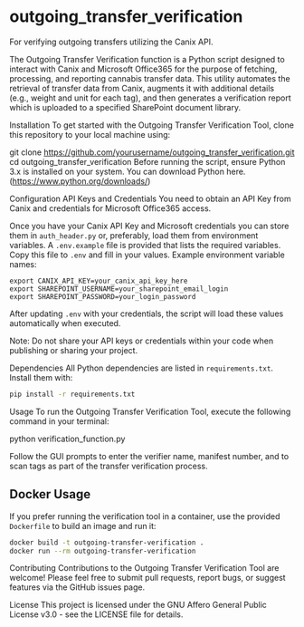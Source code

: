 # outgoing_transfer_verification
For verifying outgoing transfers utilizing the Canix API. 

The Outgoing Transfer Verification function is a Python script designed to interact with Canix and Microsoft Office365 for the purpose of fetching, processing, and reporting cannabis transfer data. This utility automates the retrieval of transfer data from Canix, augments it with additional details (e.g., weight and unit for each tag), and then generates a verification report which is uploaded to a specified SharePoint document library.

Installation
To get started with the Outgoing Transfer Verification Tool, clone this repository to your local machine using:


git clone https://github.com/yourusername/outgoing_transfer_verification.git
cd outgoing_transfer_verification
Before running the script, ensure Python 3.x is installed on your system. You can download Python here.(https://www.python.org/downloads/)

Configuration
API Keys and Credentials
You need to obtain an API Key from Canix and credentials for Microsoft Office365 access.

Once you have your Canix API Key and Microsoft credentials you can store them in
`auth_header.py` or, preferably, load them from environment variables. A
`.env.example` file is provided that lists the required variables. Copy this file
to `.env` and fill in your values. Example environment variable names:

```
export CANIX_API_KEY=your_canix_api_key_here
export SHAREPOINT_USERNAME=your_sharepoint_email_login
export SHAREPOINT_PASSWORD=your_login_password
```

After updating `.env` with your credentials, the script will load these values
automatically when executed.


Note: Do not share your API keys or credentials within your code when publishing or sharing your project.

Dependencies
All Python dependencies are listed in `requirements.txt`. Install them with:

```bash
pip install -r requirements.txt
```


Usage
To run the Outgoing Transfer Verification Tool, execute the following command in your terminal:

python verification_function.py

Follow the GUI prompts to enter the verifier name, manifest number, and to scan tags as part of the transfer verification process.

Docker Usage
------------
If you prefer running the verification tool in a container, use the provided
`Dockerfile` to build an image and run it:

```bash
docker build -t outgoing-transfer-verification .
docker run --rm outgoing-transfer-verification
```

Contributing
Contributions to the Outgoing Transfer Verification Tool are welcome! Please feel free to submit pull requests, report bugs, or suggest features via the GitHub issues page.

License
This project is licensed under the GNU Affero General Public License v3.0 - see the LICENSE file for details.
